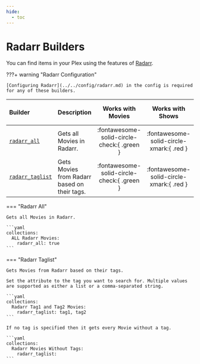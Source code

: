 ```yaml
---
hide:
  - toc
---
```

# Radarr Builders

You can find items in your Plex using the features of [Radarr](https://radarr.video/).

???+ warning "Radarr Configuration"

    [Configuring Radarr](../../config/radarr.md) in the config is required for any of these builders.

| Builder                             | Description                                  |             Works with Movies              |             Works with Shows             |   Works with Playlists and Custom Sort   |
|:------------------------------------|:---------------------------------------------|:------------------------------------------:|:----------------------------------------:|:----------------------------------------:|
| [`radarr_all`](#radarr-all)         | Gets all Movies in Radarr.                   | :fontawesome-solid-circle-check:{ .green } | :fontawesome-solid-circle-xmark:{ .red } | :fontawesome-solid-circle-xmark:{ .red } |
| [`radarr_taglist`](#radarr-taglist) | Gets Movies from Radarr based on their tags. | :fontawesome-solid-circle-check:{ .green } | :fontawesome-solid-circle-xmark:{ .red } | :fontawesome-solid-circle-xmark:{ .red } |

=== "Radarr All"

    Gets all Movies in Radarr.
    
    ```yaml
    collections:
      ALL Radarr Movies:
        radarr_all: true
    ```

=== "Radarr Taglist"
    
    Gets Movies from Radarr based on their tags. 
    
    Set the attribute to the tag you want to search for. Multiple values are supported as either a list or a comma-separated string. 
    
    ```yaml
    collections:
      Radarr Tag1 and Tag2 Movies:
        radarr_taglist: tag1, tag2
    ```
    
    If no tag is specified then it gets every Movie without a tag.
    
    ```yaml
    collections:
      Radarr Movies Without Tags:
        radarr_taglist: 
    ```